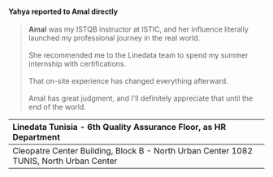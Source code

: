 #### Yahya reported to Amal directly

> <b>Amal</b> was my ISTQB instructor at ISTIC, and her influence literally launched my professional journey in the real world.
> <br><br>She recommended me to the Linedata team to spend my summer internship with certifications.
> <br><br>That on-site experience has changed everything afterward.
> <br><br>Amal has great judgment, and I'll definitely appreciate that until the end of the world.


|Linedata Tunisia - 6th Quality Assurance Floor, as HR Department |
|:---|
| Cleopatre Center Building, Block B - North Urban Center 1082 TUNIS, North Urban Center |

